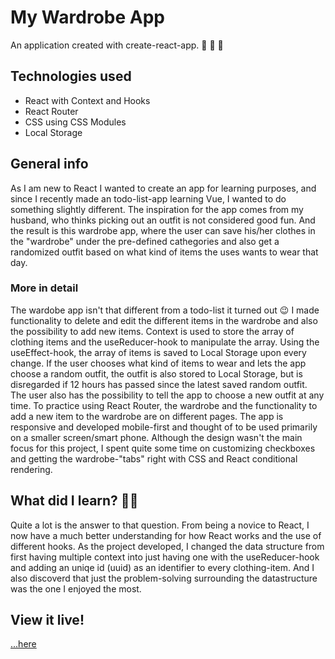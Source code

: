 # My Wardrobe App
An application created with create-react-app. :shirt: :jeans: :athletic_shoe:

## Technologies used
* React with Context and Hooks
* React Router
* CSS using CSS Modules
* Local Storage

## General info
As I am new to React I wanted to create an app for learning purposes, and since I recently made an todo-list-app learning Vue, I wanted to do something slightly different.
The inspiration for the app comes from my husband, who thinks picking out an outfit is not considered good fun. And the result is this wardrobe app, where the user can save his/her clothes in the "wardrobe" under the pre-defined cathegories and also get a randomized outfit based on what kind of items the uses wants to wear that day.
### More in detail
The wardobe app isn't that different from a todo-list it turned out :wink: I made functionality to delete and edit the different items in the wardrobe and also the possibility to add new items. Context is used to store the array of clothing items and the useReducer-hook to manipulate the array. Using the useEffect-hook, the array of items is saved to Local Storage upon every change. If the user chooses what kind of items to wear and lets the app choose a random outfit, the outfit is also stored to Local Storage, but is disregarded if 12 hours has passed since the latest saved random outfit. The user also has the possibility to tell the app to choose a new outfit at any time. To practice using React Router, the wardrobe and the functionality to add a new item to the wardrobe are on different pages. The app is responsive and developed mobile-first and thought of to be used primarily on a smaller screen/smart phone. Although the design wasn't the main focus for this project, I spent quite some time on customizing checkboxes and getting the wardrobe-"tabs" right with CSS and React conditional rendering.

## What did I learn? :woman_technologist:
Quite a lot is the answer to that question. From being a novice to React, I now have a much better understanding for how React works and the use of different hooks. As the project developed, I changed the data structure from first having multiple context into just having one with the useReducer-hook and adding an uniqe id (uuid) as an identifier to every clothing-item. And I also discoverd that just the problem-solving surrounding the datastructure was the one I enjoyed the most.

## View it live!
[...here](http://christinakodar.se/react-wardrobe-app)
